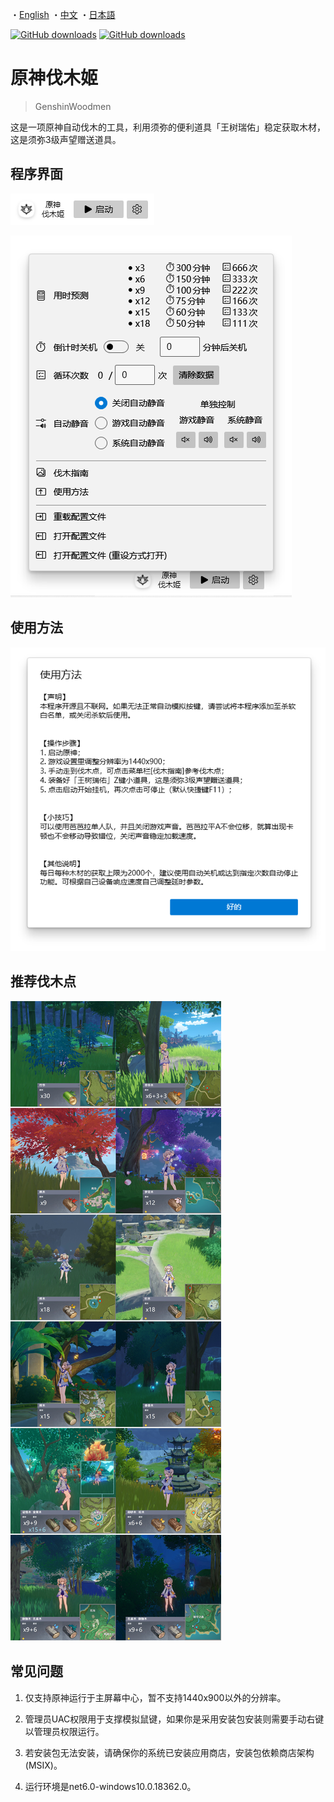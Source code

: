 ・[English](README.md) ・[中文](README.zh.md) ・[日本語](README.jp.md)

[![GitHub downloads](https://img.shields.io/github/downloads/emako/genshin-woodmen/total)](https://github.com/emako/genshin-woodmen/releases)
[![GitHub downloads](https://img.shields.io/github/downloads/emako/genshin-woodmen/latest/total)](https://github.com/emako/genshin-woodmen/releases)

# 原神伐木姬

> GenshinWoodmen

这是一项原神自动伐木的工具，利用须弥的便利道具「王树瑞佑」稳定获取木材，这是须弥3级声望赠送道具。

## 程序界面

![](assets/image1.zh.png)

![](assets/image2.zh.png)

## 使用方法

![](assets/image3.zh.png)

## 推荐伐木点

![usage](src/GenshinWoodmen/Resources/usage.jpg)



## 常见问题

1. 仅支持原神运行于主屏幕中心，暂不支持1440x900以外的分辨率。

3. 管理员UAC权限用于支撑模拟鼠键，如果你是采用安装包安装则需要手动右键以管理员权限运行。
4. 若安装包无法安装，请确保你的系统已安装应用商店，安装包依赖商店架构 (MSIX)。
5. 运行环境是net6.0-windows10.0.18362.0。